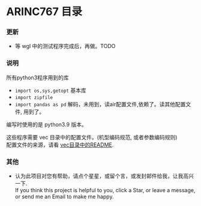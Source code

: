# ARINC767 目录  

### 更新  
* 等 wgl 中的测试程序完成后，再做。TODO  



### 说明  


所有python3程序用到的库   
  * `import os,sys,getopt`  基本库  
  * `import zipfile`  
  * `import pandas as pd`   解码，未用到，读air配置文件,依赖了。读其他配置文件, 用到了。  

编写时使用的是 python3.9 版本。   

这些程序需要 vec 目录中的配置文件。(机型编码规范, 或者参数编码规则)    
配置文件的来源，请看 [vec目录中的README](https://github.com/osnosn/FlightDataDecode/tree/main/ARINC767/vec).    




### 其他  
* 认为此项目对您有帮助，请点个星星，或留个言，或发封邮件给我，让我高兴一下.  
  If you think this project is helpful to you, click a Star, or leave a message, or send me an Email to make me happy.


